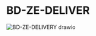 # BD-ZE-DELIVER
![BD-ZE-DELIVERY drawio](https://github.com/dudlves/BD-ZE-DELIVER/assets/87882062/0ad0b9a3-70e4-457d-b30d-f6aedaa35272)
